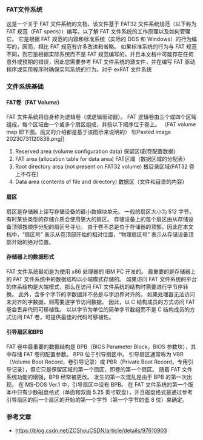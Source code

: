 ### FAT文件系统
这是一个关于 FAT 文件系统的文档，该文件基于 FAT32 文件系统规范（以下称为 FAT 规范（FAT specs））编写，以了解 FAT 文件系统的工作原理以及如何管理它。 它是根据 FAT 规范的内容和标准系统（实际的 DOS 和 Windows）的行为编写的，因而，相比 FAT 规范有许多改进和省略。 如果标准系统的行为与 FAT 规范不同，则它是根据实际系统而不是 FAT 规范编写的。并且本文档中可能存在任何意外或预期的错误，因此您需要参考 FAT 文件系统的源文件，并在编写 FAT 驱动程序或实用程序时确保实际系统的行为。对于 exFAT 文件系统
### 文件系统基础
#### FAT卷（FAT Volume）
FAT 文件系统将自身称为逻辑卷（或逻辑驱动器）。 FAT 逻辑卷由三个或四个区域组成，每个区域由一个或多个扇区组成，并按以下顺序位于卷上。 （FAT volume map 即下图。后文的介绍都是基于该图示来说明的）
![[Pasted image 20230731120838.png]]
1. Reserved area (volume configuration data) 保留区域(卷配置数据)
2. FAT area (allocation table for data area) FAT区域（数据区域的分配表）
3. Root directory area (not present on FAT32 volume) 根目录区域(FAT32 卷上不存在)
4. Data area (contents of file and directory) 数据区（文件和目录的内容）
#### 扇区
扇区是存储器上读写存储设备的最小数据块单元。 一般的扇区大小为 512 字节，有时某些类型的存储介质会使用更大的扇区。 存储设备上的每个扇区由从存储设备顶部按顺序分配的扇区号寻址。 由于卷不总是位于存储器的顶部，因此在本文档中，“扇区号” 表示从卷顶部开始的相对位置，“物理扇区号” 表示从存储设备顶部开始的绝对位置。
#### 存储器上的数据形式
FAT 文件系统最初是为使用 x86 处理器的 IBM PC 开发的。 最重要的是存储器上的 FAT 文件系统中的数据结构以小端模式存储的。 如果访问 FAT 文件系统的平台的体系结构是大端模式，那么在访问 FAT 文件系统的结构时需要进行字节序转换。 此外，含多个字节的字数据并不总是与字边界对齐的。 如果处理器无法访问未对齐的字数据，则需要逐字节访问数据。 因此，以 C 结构成员的方式访问 FAT 卷会丢弃代码可移植性。 以以字节为单位的简单字节数组而不是 C 结构成员的方式访问 FAT 卷，可提供最佳的代码可移植性。
#### 引导扇区和BPB
FAT 卷中最重要的数据结构是 BPB（BIOS Parameter Block，BIOS 参数块），其中存储 FAT 卷的配置参数。 BPB 位于引导扇区中。 引导扇区通常称为 VBR（Volume Boot Record，卷引导记录）或 PBR（Private Boot Record，专用引导记录），但它只是保留区域的第一个扇区，即卷的第一个扇区。
随着 FAT 文件系统功能的增强，BPB 经常被更改。 发生的第一次混乱是由于 BPB 的第一次出现。 在 MS-DOS Ver.1 中，引导扇区中没有 BPB。 在 FAT 文件系统的第一个版本中只有少数磁盘格式（单面和双面 5.25 英寸软盘），并且磁盘格式是通过参考引导扇区的后一个扇区的开始的第一个字节（第一个字节的低 8 位）来确定。


### 参考文章
- https://blog.csdn.net/ZCShouCSDN/article/details/97610903
